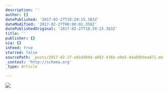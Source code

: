 ```yaml
---
description: ''
author: []
datePublished: '2017-02-27T18:29:15.383Z'
dateModified: '2017-02-27T00:00:01.358Z'
datePublishedOriginal: '2017-02-27T18:29:15.383Z'
title: ''
publisher: {}
via: {}
inFeed: true
starred: false
sourcePath: _posts/2017-02-27-e01dd94d-a092-476b-a9e5-4da89b9ea871.md
_context: 'http://schema.org'
_type: Article

---
```

![](https://the-grid-user-content.s3-us-west-2.amazonaws.com/8a4cd172-0d20-4474-8b9b-5eb3a31aafc8.jpg)